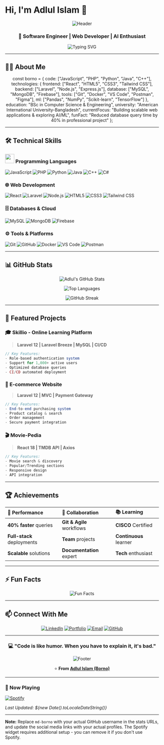 # Hi, I'm Adlul Islam 👋

<div align="center">

![Header](https://capsule-render.vercel.app/api?type=waving&color=gradient&height=200&section=header&text=Adlul%20Islam%20(Borno)&fontSize=40&fontAlignY=35&animation=fadeIn&desc=Full-Stack%20Developer%20%26%20AI%20Enthusiast&descAlignY=55)

### 🚀 Software Engineer | Web Developer | AI Enthusiast

![Typing SVG](https://readme-typing-svg.demolab.com?font=Fira+Code&size=24&duration=3000&pause=1000&color=00FF00&center=true&width=500&lines=Full-Stack+Web+Developer;Laravel+%7C+React+Specialist;AI+%26+ML+Enthusiast;Problem+Solver;Continuous+Learner)

</div>

---

## 👨‍💻 About Me

<div align="center">
const borno = {
  code: ["JavaScript", "PHP", "Python", "Java", "C++"],
  technologies: {
    frontend: ["React", "HTML5", "CSS3", "Tailwind CSS"],
    backend: ["Laravel", "Node.js", "Express.js"],
    database: ["MySQL", "MongoDB", "Firebase"],
    tools: ["Git", "Docker", "VS Code", "Postman", "Figma"],
    ml: ["Pandas", "NumPy", "Scikit-learn", "TensorFlow"]
  },
  education: "BSc in Computer Science & Engineering",
  university: "American International University-Bangladesh",
  currentFocus: "Building scalable web applications & exploring AI/ML",
  funFact: "Reduced database query time by 40% in professional project"
};
</div>

---

## 🛠️ Technical Skills

### <img src="https://media.giphy.com/media/WUlplcMpOCEmTGBtBW/giphy.gif" width="30"> Programming Languages
<p>
  <img src="https://img.shields.io/badge/JavaScript-F7DF1E?style=for-the-badge&logo=javascript&logoColor=black" alt="JavaScript">
  <img src="https://img.shields.io/badge/PHP-777BB4?style=for-the-badge&logo=php&logoColor=white" alt="PHP">
  <img src="https://img.shields.io/badge/Python-3776AB?style=for-the-badge&logo=python&logoColor=white" alt="Python">
  <img src="https://img.shields.io/badge/Java-007396?style=for-the-badge&logo=java&logoColor=white" alt="Java">
  <img src="https://img.shields.io/badge/C++-00599C?style=for-the-badge&logo=c%2B%2B&logoColor=white" alt="C++">
  <img src="https://img.shields.io/badge/C%23-239120?style=for-the-badge&logo=c-sharp&logoColor=white" alt="C#">
</p>

### 🌐 Web Development
<p>
  <img src="https://img.shields.io/badge/React-61DAFB?style=for-the-badge&logo=react&logoColor=black" alt="React">
  <img src="https://img.shields.io/badge/Laravel-FF2D20?style=for-the-badge&logo=laravel&logoColor=white" alt="Laravel">
  <img src="https://img.shields.io/badge/Node.js-339933?style=for-the-badge&logo=node.js&logoColor=white" alt="Node.js">
  <img src="https://img.shields.io/badge/HTML5-E34F26?style=for-the-badge&logo=html5&logoColor=white" alt="HTML5">
  <img src="https://img.shields.io/badge/CSS3-1572B6?style=for-the-badge&logo=css3&logoColor=white" alt="CSS3">
  <img src="https://img.shields.io/badge/Tailwind_CSS-38B2AC?style=for-the-badge&logo=tailwind-css&logoColor=white" alt="Tailwind CSS">
</p>

### 🗄️ Databases & Cloud
<p>
  <img src="https://img.shields.io/badge/MySQL-4479A1?style=for-the-badge&logo=mysql&logoColor=white" alt="MySQL">
  <img src="https://img.shields.io/badge/MongoDB-47A248?style=for-the-badge&logo=mongodb&logoColor=white" alt="MongoDB">
  <img src="https://img.shields.io/badge/Firebase-FFCA28?style=for-the-badge&logo=firebase&logoColor=black" alt="Firebase">
</p>

### ⚙️ Tools & Platforms
<p>
  <img src="https://img.shields.io/badge/Git-F05032?style=for-the-badge&logo=git&logoColor=white" alt="Git">
  <img src="https://img.shields.io/badge/GitHub-181717?style=for-the-badge&logo=github&logoColor=white" alt="GitHub">
  <img src="https://img.shields.io/badge/Docker-2496ED?style=for-the-badge&logo=docker&logoColor=white" alt="Docker">
  <img src="https://img.shields.io/badge/VS_Code-007ACC?style=for-the-badge&logo=visual-studio-code&logoColor=white" alt="VS Code">
  <img src="https://img.shields.io/badge/Postman-FF6C37?style=for-the-badge&logo=postman&logoColor=white" alt="Postman">
</p>

---

## 📊 GitHub Stats

<div align="center">

![Adlul's GitHub Stats](https://github-readme-stats.vercel.app/api?username=md-borno&show_icons=true&theme=radical&hide_border=true&bg_color=0D1117&title_color=00FF00&icon_color=00FF00)

![Top Languages](https://github-readme-stats.vercel.app/api/top-langs/?username=md-borno&layout=compact&theme=radical&hide_border=true&bg_color=0D1117&title_color=00FF00)

![GitHub Streak](https://streak-stats.demolab.com?user=md-borno&theme=radical&hide_border=true&background=0D1117&ring=00FF00&fire=00FF00&currStreakLabel=00FF00)

</div>

---

## 🎯 Featured Projects

### 🎓 Skillio - Online Learning Platform
> **Laravel 12 | Laravel Breeze | MySQL | CI/CD**
```php
// Key Features:
- Role-based authentication system
- Support for 1,000+ active users
- Optimized database queries
- CI/CD automated deployment
```

### 🛒 E-commerce Website
> **Laravel 12 | MVC | Payment Gateway**
```php
// Key Features:
- End-to-end purchasing system
- Product catalog & search
- Order management
- Secure payment integration
```

### 🎬 Movie-Pedia
> **React 18 | TMDB API | Axios**
```javascript
// Key Features:
- Movie search & discovery
- Popular/Trending sections
- Responsive design
- API integration
```

---

## 🏆 Achievements

<div align="center">

| 🚀 Performance | 🤝 Collaboration | 📚 Learning |
| :--- | :--- | :--- |
| **40% faster** queries | **Git & Agile** workflows | **CISCO** Certified |
| **Full-stack** deployments | **Team** projects | **Continuous** learner |
| **Scalable** solutions | **Documentation** expert | **Tech** enthusiast |

</div>

---

## ⚡ Fun Facts

<div align="center">

![Fun Facts](https://readme-typing-svg.demolab.com?font=Fira+Code&size=16&duration=4000&pause=1000&color=00FF00&center=true&width=600&lines=Always+experimenting+with+new+technologies;Love+building+projects+that+solve+real+problems;Constantly+improving+in+JavaScript%2C+Python%2C+and+AI%2FML;Passionate+about+clean+code+and+best+practices)

</div>

---

## 📫 Connect With Me

<div align="center">

[![LinkedIn](https://img.shields.io/badge/LinkedIn-0077B5?style=for-the-badge&logo=linkedin&logoColor=white)](https://linkedin.com/in/adlul-islam)
[![Portfolio](https://img.shields.io/badge/Portfolio-000000?style=for-the-badge&logo=github&logoColor=white)](https://md-borno.portfolio)
[![Email](https://img.shields.io/badge/Email-D14836?style=for-the-badge&logo=gmail&logoColor=white)](mailto:adlulislam07@email.com)
[![GitHub](https://img.shields.io/badge/GitHub-181717?style=for-the-badge&logo=github&logoColor=white)](https://github.com/md-borno)

</div>

---

<div align="center">

### 💻 **"Code is like humor. When you have to explain it, it's bad."**

![Footer](https://capsule-render.vercel.app/api?type=waving&color=gradient&height=100&section=footer&fontSize=20&animation=fadeIn)

⭐ **From [Adlul Islam (Borno)](https://github.com/md-borno)**

</div>

---

### 🎵 Now Playing

[![Spotify](https://spotify-readme-badge.vercel.app/api/spotify?background_color=0d1117&border_color=00ff00)](https://open.spotify.com/user/your-spotify)

*Last Updated: ${new Date().toLocaleDateString()}*

---

**Note:** Replace `md-borno` with your actual GitHub username in the stats URLs, and update the social media links with your actual profiles. The Spotify widget requires additional setup - you can remove it if you don't use Spotify.
